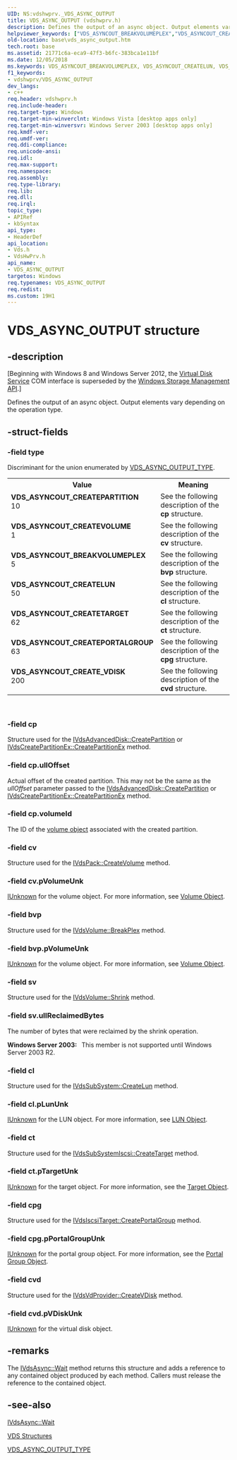```yaml
---
UID: NS:vdshwprv._VDS_ASYNC_OUTPUT
title: VDS_ASYNC_OUTPUT (vdshwprv.h)
description: Defines the output of an async object. Output elements vary depending on the operation type.
helpviewer_keywords: ["VDS_ASYNCOUT_BREAKVOLUMEPLEX","VDS_ASYNCOUT_CREATELUN","VDS_ASYNCOUT_CREATEPARTITION","VDS_ASYNCOUT_CREATEPORTALGROUP","VDS_ASYNCOUT_CREATETARGET","VDS_ASYNCOUT_CREATEVOLUME","VDS_ASYNCOUT_CREATE_VDISK","VDS_ASYNC_OUTPUT","VDS_ASYNC_OUTPUT structure [VDS]","base.vds_async_output","vds/_VDS_ASYNC_OUTPUT","vdshwprv/_VDS_ASYNC_OUTPUT"]
old-location: base\vds_async_output.htm
tech.root: base
ms.assetid: 21771c6a-eca9-47f3-b6fc-383bca1e11bf
ms.date: 12/05/2018
ms.keywords: VDS_ASYNCOUT_BREAKVOLUMEPLEX, VDS_ASYNCOUT_CREATELUN, VDS_ASYNCOUT_CREATEPARTITION, VDS_ASYNCOUT_CREATEPORTALGROUP, VDS_ASYNCOUT_CREATETARGET, VDS_ASYNCOUT_CREATEVOLUME, VDS_ASYNCOUT_CREATE_VDISK, VDS_ASYNC_OUTPUT, VDS_ASYNC_OUTPUT structure [VDS], base.vds_async_output, vds/_VDS_ASYNC_OUTPUT, vdshwprv/_VDS_ASYNC_OUTPUT
f1_keywords:
- vdshwprv/VDS_ASYNC_OUTPUT
dev_langs:
- c++
req.header: vdshwprv.h
req.include-header: 
req.target-type: Windows
req.target-min-winverclnt: Windows Vista [desktop apps only]
req.target-min-winversvr: Windows Server 2003 [desktop apps only]
req.kmdf-ver: 
req.umdf-ver: 
req.ddi-compliance: 
req.unicode-ansi: 
req.idl: 
req.max-support: 
req.namespace: 
req.assembly: 
req.type-library: 
req.lib: 
req.dll: 
req.irql: 
topic_type:
- APIRef
- kbSyntax
api_type:
- HeaderDef
api_location:
- Vds.h
- VdsHwPrv.h
api_name:
- VDS_ASYNC_OUTPUT
targetos: Windows
req.typenames: VDS_ASYNC_OUTPUT
req.redist: 
ms.custom: 19H1
---
```


# VDS_ASYNC_OUTPUT structure


## -description


<p class="CCE_Message">[Beginning with Windows 8 and Windows Server 2012, the <a href="https://docs.microsoft.com/windows/desktop/VDS/virtual-disk-service-portal">Virtual Disk Service</a> COM interface is superseded by the <a href="https://docs.microsoft.com/previous-versions/windows/desktop/stormgmt/windows-storage-management-api-portal">Windows Storage Management API</a>.]

Defines the 
   output of an async object. Output elements vary depending on the operation type.


## -struct-fields




### -field type

Discriminant for the union enumerated by 
      <a href="https://docs.microsoft.com/windows/desktop/api/vds/ne-vds-vds_async_output_type">VDS_ASYNC_OUTPUT_TYPE</a>.

<table>
<tr>
<th>Value</th>
<th>Meaning</th>
</tr>
<tr>
<td width="40%"><a id="VDS_ASYNCOUT_CREATEPARTITION"></a><a id="vds_asyncout_createpartition"></a><dl>
<dt><b><b>VDS_ASYNCOUT_CREATEPARTITION</b></b></dt>
<dt>10</dt>
</dl>
</td>
<td width="60%">
See the following description of the <b>cp</b> structure.

</td>
</tr>
<tr>
<td width="40%"><a id="VDS_ASYNCOUT_CREATEVOLUME"></a><a id="vds_asyncout_createvolume"></a><dl>
<dt><b><b>VDS_ASYNCOUT_CREATEVOLUME</b></b></dt>
<dt>1</dt>
</dl>
</td>
<td width="60%">
See the following description of the <b>cv</b> structure.

</td>
</tr>
<tr>
<td width="40%"><a id="VDS_ASYNCOUT_BREAKVOLUMEPLEX"></a><a id="vds_asyncout_breakvolumeplex"></a><dl>
<dt><b><b>VDS_ASYNCOUT_BREAKVOLUMEPLEX</b></b></dt>
<dt>5</dt>
</dl>
</td>
<td width="60%">
See the following description of the <b>bvp</b> structure.

</td>
</tr>
<tr>
<td width="40%"><a id="VDS_ASYNCOUT_CREATELUN"></a><a id="vds_asyncout_createlun"></a><dl>
<dt><b><b>VDS_ASYNCOUT_CREATELUN</b></b></dt>
<dt>50</dt>
</dl>
</td>
<td width="60%">
See the following description of the <b>cl</b> structure.

</td>
</tr>
<tr>
<td width="40%"><a id="VDS_ASYNCOUT_CREATETARGET"></a><a id="vds_asyncout_createtarget"></a><dl>
<dt><b><b>VDS_ASYNCOUT_CREATETARGET</b></b></dt>
<dt>62</dt>
</dl>
</td>
<td width="60%">
See the following description of the <b>ct</b> structure.

</td>
</tr>
<tr>
<td width="40%"><a id="VDS_ASYNCOUT_CREATEPORTALGROUP"></a><a id="vds_asyncout_createportalgroup"></a><dl>
<dt><b><b>VDS_ASYNCOUT_CREATEPORTALGROUP</b></b></dt>
<dt>63</dt>
</dl>
</td>
<td width="60%">
See the following description of the <b>cpg</b> structure.

</td>
</tr>
<tr>
<td width="40%"><a id="VDS_ASYNCOUT_CREATE_VDISK"></a><a id="vds_asyncout_create_vdisk"></a><dl>
<dt><b><b>VDS_ASYNCOUT_CREATE_VDISK</b></b></dt>
<dt>200</dt>
</dl>
</td>
<td width="60%">
See the following description of the <b>cvd</b> structure.

</td>
</tr>
</table>
 


### -field cp

Structure used for the 
       <a href="https://docs.microsoft.com/windows/desktop/api/vds/nf-vds-ivdsadvanceddisk-createpartition">IVdsAdvancedDisk::CreatePartition</a> or
       <a href="https://docs.microsoft.com/windows/desktop/api/vds/nf-vds-ivdscreatepartitionex-createpartitionex">IVdsCreatePartitionEx::CreatePartitionEx</a> 
       method.


### -field cp.ullOffset

Actual offset of the created partition. This may not be the same as the 
        <i>ullOffset</i> parameter passed to the 
        <a href="https://docs.microsoft.com/windows/desktop/api/vds/nf-vds-ivdsadvanceddisk-createpartition">IVdsAdvancedDisk::CreatePartition</a> or 
        <a href="https://docs.microsoft.com/windows/desktop/api/vds/nf-vds-ivdscreatepartitionex-createpartitionex">IVdsCreatePartitionEx::CreatePartitionEx</a> 
        method.


### -field cp.volumeId

The ID of the <a href="https://docs.microsoft.com/windows/desktop/VDS/volume-object">volume object</a> associated with the 
        created partition.


### -field cv

Structure used for the 
       <a href="https://docs.microsoft.com/windows/desktop/api/vds/nf-vds-ivdspack-createvolume">IVdsPack::CreateVolume</a> method.


### -field cv.pVolumeUnk


<a href="https://docs.microsoft.com/windows/desktop/api/unknwn/nn-unknwn-iunknown">IUnknown</a> for the volume object. For more information, see 
        <a href="https://docs.microsoft.com/windows/desktop/VDS/volume-object">Volume Object</a>.


### -field bvp

Structure used for the <a href="https://docs.microsoft.com/windows/desktop/api/vds/nf-vds-ivdsvolume-breakplex">IVdsVolume::BreakPlex</a> 
       method.


### -field bvp.pVolumeUnk


<a href="https://docs.microsoft.com/windows/desktop/api/unknwn/nn-unknwn-iunknown">IUnknown</a> for the volume object. For more information, see 
        <a href="https://docs.microsoft.com/windows/desktop/VDS/volume-object">Volume Object</a>.
       


### -field sv

Structure used for the <a href="https://docs.microsoft.com/windows/desktop/api/vds/nf-vds-ivdsvolume-shrink">IVdsVolume::Shrink</a> 
       method.


### -field sv.ullReclaimedBytes

The number of bytes that were reclaimed by the shrink operation.

<b>Windows Server 2003:  </b> This member is not supported until Windows Server 2003 R2.


### -field cl

Structure used for the 
       <a href="https://docs.microsoft.com/windows/desktop/api/vdshwprv/nf-vdshwprv-ivdssubsystem-createlun">IVdsSubSystem::CreateLun</a> method.


### -field cl.pLunUnk


<a href="https://docs.microsoft.com/windows/desktop/api/unknwn/nn-unknwn-iunknown">IUnknown</a> for the LUN object. For more information, see 
        <a href="https://docs.microsoft.com/windows/desktop/VDS/lun-object">LUN Object</a>.


### -field ct

Structure used for the 
       <a href="https://docs.microsoft.com/windows/desktop/api/vdshwprv/nf-vdshwprv-ivdssubsystemiscsi-createtarget">IVdsSubSystemIscsi::CreateTarget</a> method.


### -field ct.pTargetUnk


<a href="https://docs.microsoft.com/windows/desktop/api/unknwn/nn-unknwn-iunknown">IUnknown</a> for the target object. 
        For more information, see the <a href="https://docs.microsoft.com/windows/desktop/VDS/target-object">Target Object</a>.
       


### -field cpg

Structure used for the 
       <a href="https://docs.microsoft.com/windows/desktop/api/vdshwprv/nf-vdshwprv-ivdsiscsitarget-createportalgroup">IVdsIscsiTarget::CreatePortalGroup</a> method.


### -field cpg.pPortalGroupUnk


<a href="https://docs.microsoft.com/windows/desktop/api/unknwn/nn-unknwn-iunknown">IUnknown</a> for the portal group object. 
        For more information, see the <a href="https://docs.microsoft.com/windows/desktop/VDS/portal-group-object">Portal Group Object</a>.
       


### -field cvd

Structure used for the 
       <a href="https://docs.microsoft.com/windows/desktop/api/vds/nf-vds-ivdsvdprovider-createvdisk">IVdsVdProvider::CreateVDisk</a> method.


### -field cvd.pVDiskUnk


<a href="https://docs.microsoft.com/windows/desktop/api/unknwn/nn-unknwn-iunknown">IUnknown</a> for the virtual disk object.


## -remarks



The <a href="https://docs.microsoft.com/windows/desktop/api/vdshwprv/nf-vdshwprv-ivdsasync-wait">IVdsAsync::Wait</a> method returns this structure 
    and adds a reference to any contained object produced by each method. 
    Callers must release the reference to the contained object.




## -see-also




<a href="https://docs.microsoft.com/windows/desktop/api/vdshwprv/nf-vdshwprv-ivdsasync-wait">IVdsAsync::Wait</a>



<a href="https://docs.microsoft.com/windows/desktop/VDS/vds-structures">VDS Structures</a>



<a href="https://docs.microsoft.com/windows/desktop/api/vds/ne-vds-vds_async_output_type">VDS_ASYNC_OUTPUT_TYPE</a>
 

 

